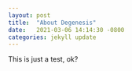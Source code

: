 ```yaml
---
layout: post
title:  "About Degenesis"
date:   2021-03-06 14:14:30 -0800
categories: jekyll update
---
```

This is just a test, ok?